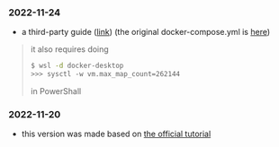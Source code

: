 ### 2022-11-24
- a third-party guide ([link](https://www.youtube.com/watch?v=TpiHgWqW4Yw)) (the original docker-compose.yml is [here](https://github.com/BruskiCaleb/ES-Kibana-on-Docker/blob/main/docker-compose.yml))
>  it also requires doing 
> ```sh
> $ wsl -d docker-desktop
> >>> sysctl -w vm.max_map_count=262144
> ```
> in PowerShall

### 2022-11-20
- this version was made based on [the official tutorial](https://www.elastic.co/guide/en/elasticsearch/reference/current/docker.html)